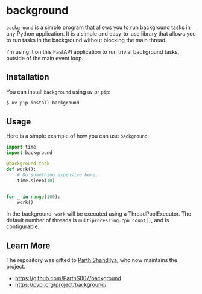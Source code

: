 # background

`background` is a simple program that allows you to run background tasks
in any Python application. It is a simple and easy-to-use library that
allows you to run tasks in the background without blocking the main
thread.

I'm using it on this FastAPI application to run trivial background tasks,
outside of the main event loop.


## Installation

You can install `background` using `uv` or `pip`:

```bash
$ uv pip install background
```

## Usage

Here is a simple example of how you can use `background`:

```python
import time
import background

@background.task
def work():
    # Do something expensive here.
    time.sleep(10)


for _ in range(100):
    work()
```

In the background, `work` will be executed using a ThreadPoolExecutor. The default
number of threads is `multiprocessing.cpu_count()`, and is configurable.

## Learn More

The repository was gifted to [Parth Shandilya](https://github.com/ParthS007),
who now maintains the project.

- https://github.com/ParthS007/background
- https://pypi.org/project/background/
